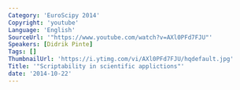 ```yaml
---
Category: 'EuroScipy 2014'
Copyright: 'youtube'
Language: 'English'
SourceUrl: '"https://www.youtube.com/watch?v=AXl0PFd7FJU"'
Speakers: [Didrik Pinte]
Tags: []
ThumbnailUrl: 'https://i.ytimg.com/vi/AXl0PFd7FJU/hqdefault.jpg'
Title: '"Scriptability in scientific applictions"'
date: '2014-10-22'
---
```


